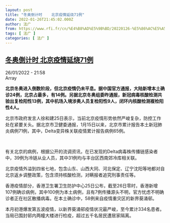 ```yaml
---
layout: post
title: "冬奥倒计时    北京疫情延烧71例"
date: 2022-01-26T21:45:02.000Z
author: 法广
from: https://www.rfi.fr/cn/%E4%B8%AD%E5%9B%BD/20220126-%E5%86%AC%E5%A5%A5%E5%80%92%E8%AE%A1%E6%97%B6-%E5%8C%97%E4%BA%AC%E7%96%AB%E6%83%85%E5%BB%B6%E7%83%A771%E4%BE%8B
tags: [ 法广 ]
categories: [ 法广 ]
---
```

<!--1643233502000-->
[冬奥倒计时    北京疫情延烧71例](https://www.rfi.fr/cn/%E4%B8%AD%E5%9B%BD/20220126-%E5%86%AC%E5%A5%A5%E5%80%92%E8%AE%A1%E6%97%B6-%E5%8C%97%E4%BA%AC%E7%96%AB%E6%83%85%E5%BB%B6%E7%83%A771%E4%BE%8B)
------

<div>
<div>26/01/2022 - 21:58</div>Array<p><strong>                    北京冬奥进入倒数阶段，但北京疫情仍未平息。据中国官方通报，大陆新增本土确诊24例，北京占最多，有14例。另据北京冬奥组委昨通报，新冠病毒核酸检测共验出复检阳性13例，其中机场入境涉奥人员复检阳性9人，闭环内核酸检测複检阳性4人。                </strong></p><div >                    <p>北京市政府发言人徐和建25日表示，当前北京疫情形势依然严峻复杂，防控工作处在紧要关头。据北京市卫健委通报，1月15日以来，北京市累计报告本土新冠肺炎病例71例，其中，Delta变异株关联疫情累计报告病例65例。</p><p> </p><p>有关北京的病例，根据公开的流调资讯，在已发现的Delta病毒株传播链感染者中，39例为冷链从业人员，其中31例均与丰台区西南郊冷库相关联。</p><p>北京疫情外溢到四省七地，包含山东、山西大同、河北保定、辽宁沈阳等地都对自北京返乡调整政策，包含须持核酸检测，对瞒报者追究刑事责任等。</p><p>香港疫情部分，香港卫生署卫生防护中心25日公布，截至26日零时，香港新增107例确诊病例，其中100例为本土病例，且有7例传播源头不明，官方忧虑不明确诊者正在社区散播病毒。在本土确诊中，58例来自疫情重灾区的新界葵涌邨。</p><p>本月初港爆发第五波疫情，以新界葵涌邨疫情状况最严峻，至今累计334名患者。当局已围封邨内两幢大楼进行检疫，超过五千名居民遭居家隔离。</p>                                            <div data-selfpromo-newsletter>    </div>    <div data-selfpromo-app>    </div>                </div>
</div>
